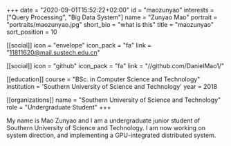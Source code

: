 +++ 
date = "2020-09-01T15:52:22+02:00" 
id = "maozunyao" 
interests = ["Query Processing", "Big Data System"] 
name = "Zunyao Mao" 
portrait = "portraits/maozunyao.jpg" 
short_bio = "what is this" 
title = "maozunyao" 
sort_position = 10

[[social]] 
    icon = "envelope" 
    icon_pack = "fa" 
    link = "11811620@mail.sustech.edu.cn"

[[social]] 
    icon = "github" 
    icon_pack = "fa" 
    link = "//github.com/DanielMao1/"



[[education]] 
    course = "BSc. in Computer Science and Technology" 
    institution = 'Southern University of Science and Technology' 
    year = 2018

[[organizations]] 
    name = "Southern University of Science and Technology" 
    role = "Undergraduate Student"
+++

My name is Mao Zunyao and I am a undergraduate junior student of Southern University of Science and Technology. I am now working on system direction, and implementing a GPU-integrated distributed system.